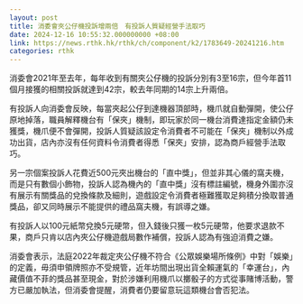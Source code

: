 ```yaml
---
layout: post
title: 消委會夾公仔機投訴增兩倍　有投訴人質疑經營手法取巧
date: 2024-12-16 10:55:32.000000000 +08:00
link: https://news.rthk.hk/rthk/ch/component/k2/1783649-20241216.htm
categories: rthk
---
```


消委會2021年至去年，每年收到有關夾公仔機的投訴分別有3至16宗，但今年首11個月接獲的相關投訴就達到42宗，較去年同期的14宗上升兩倍。

有投訴人向消委會反映，每當夾起公仔到達機器頂部時，機爪就自動彈開，使公仔原地掉落，職員解釋機台有「保夾」機制，即玩家於同一機台消費達指定金額仍未獲獎，機爪便不會彈開，投訴人質疑該設定令消費者不可能在「保夾」機制以外成功出貨，店內亦沒有任何資料令消費者得悉「保夾」安排，認為商戶經營手法取巧。

另一宗個案投訴人花費近500元夾出機台的「直中獎」，但並非其心儀的窩夫機，而是只有數個小飾物，投訴人認為機內的「直中獎」沒有標註編號，機身外圍亦沒有展示有關獎品的兌換條款及細則，遊戲設定令消費者極難獲取足夠積分換取普通獎品，卻又同時展示不能提供的禮品窩夫機，有誤導之嫌。

有投訴人以100元紙幣兌換5元硬幣，但入錢後只獲一枚5元硬幣，他要求退款不果，商戶只肯以店內夾公仔機遊戲局數作補償，投訴人認為有強迫消費之嫌。

消委會表示，法庭2022年裁定夾公仔機不符合《公眾娛樂場所條例》中對「娛樂」的定義，毋須申領牌照亦不受規管，近年坊間出現出貨全賴運氣的「幸運台」，內藏價值不菲的獎品甚至現金，對於涉嫌利用機爪以擲骰子的方式從事賭博活動，警方已嚴加執法，但消委會提醒，消費者仍要留意玩這類機台會否犯法。
